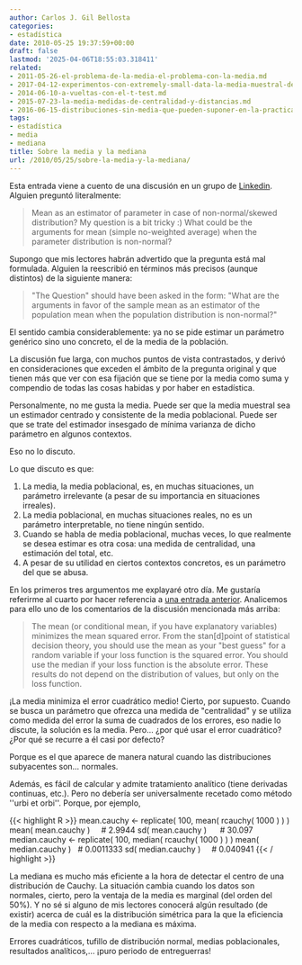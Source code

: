 ```yaml
---
author: Carlos J. Gil Bellosta
categories:
- estadística
date: 2010-05-25 19:37:59+00:00
draft: false
lastmod: '2025-04-06T18:55:03.318411'
related:
- 2011-05-26-el-problema-de-la-media-el-problema-con-la-media.md
- 2017-04-12-experimentos-con-extremely-small-data-la-media-muestral-de-pocas-betas.md
- 2014-06-10-a-vueltas-con-el-t-test.md
- 2015-07-23-la-media-medidas-de-centralidad-y-distancias.md
- 2016-06-15-distribuciones-sin-media-que-pueden-suponer-en-la-practica.md
tags:
- estadística
- media
- mediana
title: Sobre la media y la mediana
url: /2010/05/25/sobre-la-media-y-la-mediana/
---
```


Esta entrada viene a cuento de una discusión en un grupo de [Linkedin](http://www.linkedin.com). Alguien preguntó literalmente:


>Mean as an estimator of parameter in case of non-normal/skewed distribution?
>My question is a bit tricky :)
>What could be the arguments for mean (simple no-weighted average) when the parameter distribution is non-normal?


Supongo que mis lectores habrán advertido que la pregunta está mal formulada. Alguien la reescribió en términos más precisos (aunque distintos) de la siguiente manera:


>"The Question" should have been asked in the form: "What are the arguments in favor of the sample mean as an estimator of the population mean when the population distribution is non-normal?"


El sentido cambia considerablemente: ya no se pide estimar un parámetro genérico sino uno concreto, el de la media de la población.

La discusión fue larga, con muchos puntos de vista contrastados, y derivó en consideraciones que exceden el ámbito de la pregunta original y que tienen más que ver con esa fijación que se tiene por la media como suma y compendio de todas las cosas habidas y por haber en estadística.

Personalmente, no me gusta la media. Puede ser que la media muestral sea un estimador centrado y consistente de la media poblacional. Puede ser que se trate del estimador insesgado de mínima varianza de dicho parámetro en algunos contextos.

Eso no lo discuto.

Lo que discuto es que:

1. La media, la media poblacional, es, en muchas situaciones, un parámetro irrelevante (a pesar de su importancia en situaciones irreales).
2. La media poblacional, en muchas situaciones reales, no es un parámetro interpretable, no tiene ningún sentido.
3. Cuando se habla de media poblacional, muchas veces, lo que realmente se desea estimar es otra cosa: una medida de centralidad, una estimación del total, etc.
4. A pesar de su utilidad en ciertos contextos concretos, es un parámetro del que se abusa.

En los primeros tres argumentos me explayaré otro día. Me gustaría referirme al cuarto por hacer referencia a [una entrada anterior](http://datanalytics.wordpress.com/2010/05/23/la-distribucion-normal-y-el-borracho-que-perdio-sus-llaves/). Analicemos para ello uno de los comentarios de la discusión mencionada más arriba:


>The mean (or conditional mean, if you have explanatory variables) minimizes the mean squared error. From the stan[d]point of statistical decision theory, you should use the mean as your "best guess" for a random variable if your loss function is the squared error. You should use the median if your loss function is the absolute error. These results do not depend on the distribution of values, but only on the loss function.


¡La media minimiza el error cuadrático medio! Cierto, por supuesto. Cuando se busca un parámetro que ofrezca una medida de "centralidad" y se utiliza como medida del error la suma de cuadrados de los errores, eso nadie lo discute, la solución es la media. Pero... ¿por qué usar el error cuadrático? ¿Por qué se recurre a él casi por defecto?

Porque es el que aparece de manera natural cuando las distribuciones subyacentes son... normales.

Además, es fácil de calcular y admite tratamiento analítico (tiene derivadas continuas, etc.). Pero no debería ser universalmente recetado como método ''urbi et orbi''. Porque, por ejemplo,

{{< highlight R >}}
mean.cauchy <- replicate( 100, mean( rcauchy( 1000 ) ) )
mean( mean.cauchy )     # 2.9944
sd( mean.cauchy )       # 30.097
median.cauchy <- replicate( 100, median( rcauchy( 1000 ) ) )
mean( median.cauchy )   # 0.0011333
sd( median.cauchy )     # 0.040941
{{< / highlight >}}

La mediana es mucho más eficiente a la hora de detectar el centro de una distribución de Cauchy. La situación cambia cuando los datos son normales, cierto, pero la ventaja de la media es marginal (del orden del 50%). Y no sé si alguno de mis lectores conocerá algún resultado (de existir) acerca de cuál es la distribución simétrica para la que la eficiencia de la media con respecto a la mediana es máxima.

Errores cuadráticos, tufillo de distribución normal, medias poblacionales, resultados analíticos,... ¡puro periodo de entreguerras!